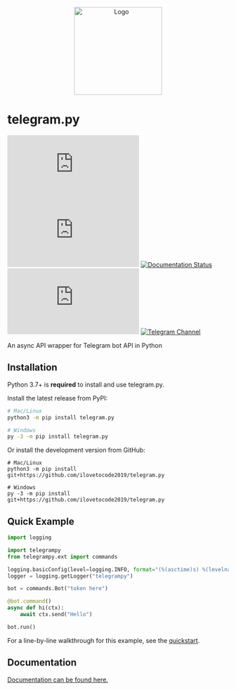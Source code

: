 <p align="center">
<img src="https://raw.githubusercontent.com/ilovetocode2019/telegram.py/master/docs/icon.png" alt="Logo" title="telegram.py" height="200" width="200"/>
</p>

# telegram.py

[![PyPI](https://img.shields.io/pypi/v/telegram.py)](https://pypi.org/project/telegram.py)
[![PyPI - Python Version](https://img.shields.io/pypi/pyversions/telegram.py)](https://pypi.org/project/telegram.py)
[![Documentation Status](https://readthedocs.org/projects/telegrampy/badge/?version=latest)](https://telegrampy.readthedocs.io/en/latest/?badge=latest)
[![GitHub - License](https://img.shields.io/github/license/ilovetocode2019/telegram.py)](LICENSE)
[![Telegram Channel](https://img.shields.io/badge/telegram-t.me%2Ftpy__updates-0088cc)](https://t.me/tpy_updates)

An async API wrapper for Telegram bot API in Python

## Installation

Python 3.7+ is **required** to install and use telegram.py.

Install the latest release from PyPI:

```bash
# Mac/Linux
python3 -m pip install telegram.py

# Windows
py -3 -m pip install telegram.py
```

Or install the development version from GitHub:

```
# Mac/Linux
python3 -m pip install git+https://github.com/ilovetocode2019/telegram.py

# Windows
py -3 -m pip install git+https://github.com/ilovetocode2019/telegram.py
```

## Quick Example

```python
import logging

import telegrampy
from telegrampy.ext import commands

logging.basicConfig(level=logging.INFO, format="(%(asctime)s) %(levelname)s %(message)s", datefmt="%m/%d/%y - %H:%M:%S %Z")
logger = logging.getLogger("telegrampy")

bot = commands.Bot("token here")

@bot.command()
async def hi(ctx):
    await ctx.send("Hello")

bot.run()
```

For a line-by-line walkthrough for this example, see the [quickstart](https://telegrampy.readthedocs.io/en/latest/quickstart.html#basic-example).

## Documentation

[Documentation can be found here.](https://telegrampy.readthedocs.io)
